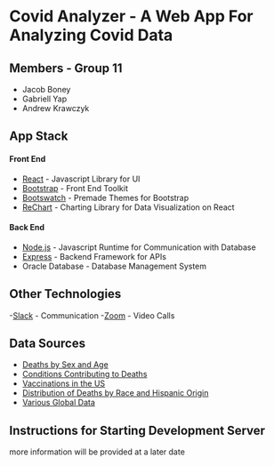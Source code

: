 # Covid Analyzer - A Web App For Analyzing Covid Data

## Members - Group 11
- Jacob Boney
- Gabriell Yap
- Andrew Krawczyk

## App Stack
#### Front End
- [React](https://reactjs.org/) - Javascript Library for UI
- [Bootstrap](https://getbootstrap.com/) - Front End Toolkit
- [Bootswatch](https://bootswatch.com/) - Premade Themes for Bootstrap
- [ReChart](https://recharts.org/en-US/) - Charting Library for Data Visualization on React

#### Back End
- [Node.js](https://nodejs.org/en/) - Javascript Runtime for Communication with Database
- [Express](https://expressjs.com/) - Backend Framework for APIs
- Oracle Database - Database Management System

## Other Technologies
-[Slack](https://slack.com/) - Communication
-[Zoom](https://zoom.us/) - Video Calls

## Data Sources
- [Deaths by Sex and Age](https://data.cdc.gov/NCHS/Provisional-COVID-19-Deaths-by-Sex-and-Age/9bhg-hcku)
- [Conditions Contributing to Deaths](https://data.cdc.gov/NCHS/Conditions-Contributing-to-COVID-19-Deaths-by-Stat/hk9y-quqm)
- [Vaccinations in the US](https://data.cdc.gov/Vaccinations/COVID-19-Vaccinations-in-the-United-States-Jurisdi/unsk-b7fc)
- [Distribution of Deaths by Race and Hispanic Origin](https://data.cdc.gov/NCHS/Provisional-COVID-19-Deaths-Distribution-of-Deaths/pj7m-y5uh)
- [Various Global Data](https://github.com/owid/covid-19-data/tree/master/public/data)

## Instructions for Starting Development Server
more information will be provided at a later date
